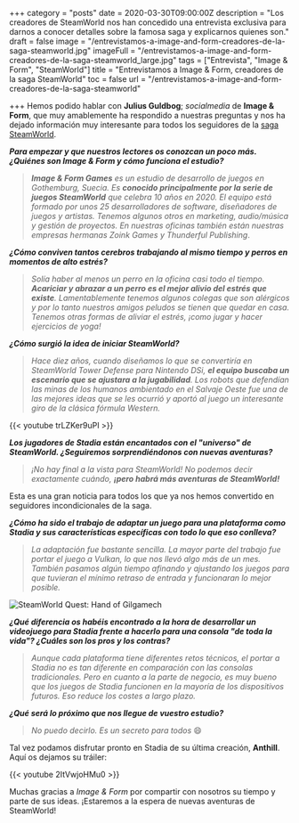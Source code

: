 +++
category = "posts"
date = 2020-03-30T09:00:00Z
description = "Los creadores de SteamWorld nos han concedido una entrevista exclusiva para darnos a conocer detalles sobre la famosa saga y explicarnos quienes son."
draft = false
image = "/entrevistamos-a-image-and-form-creadores-de-la-saga-steamworld.jpg"
imageFull = "/entrevistamos-a-image-and-form-creadores-de-la-saga-steamworld_large.jpg"
tags = ["Entrevista", "Image & Form", "SteamWorld"]
title = "Entrevistamos a Image & Form, creadores de la saga SteamWorld"
toc = false
url = "/entrevistamos-a-image-and-form-creadores-de-la-saga-steamworld"

+++
Hemos podido hablar con **Julius Guldbog**; _socialmedia_ de **Image & Form**, que muy amablemente ha respondido a nuestras preguntas y nos ha dejado información muy interesante para todos los seguidores de la <a class="u-anchor" href="/la-saga-steamworld-llega-a-stadia/">saga SteamWorld</a>.

**_Para empezar y que nuestros lectores os conozcan un poco más. ¿Quiénes son Image & Form y cómo funciona el estudio?_**

> _**Image & Form Games** es un estudio de desarrollo de juegos en Gothemburg, Suecia. Es **conocido principalmente por la serie de juegos SteamWorld** que celebra 10 años en 2020. El equipo está formado por unos 25 desarrolladores de software, diseñadores de juegos y artistas. Tenemos algunos otros en marketing, audio/música y gestión de proyectos. En nuestras oficinas también están nuestras empresas hermanas Zoink Games y Thunderful Publishing_.

**_¿Cómo conviven tantos cerebros trabajando al mismo tiempo y perros en momentos de alto estrés?_**

> _Solía haber al menos un perro en la oficina casi todo el tiempo. **Acariciar y abrazar a un perro es el mejor alivio del estrés que existe**. Lamentablemente tenemos algunos colegas que son alérgicos y por lo tanto nuestros amigos peludos se tienen que quedar en casa. Tenemos otras formas de aliviar el estrés, ¡como jugar y hacer ejercicios de yoga!_

**_¿Cómo surgió la idea de iniciar SteamWorld?_**

> _Hace diez años, cuando diseñamos lo que se convertiría en SteamWorld Tower Defense para Nintendo DSi, **el equipo buscaba un escenario que se ajustara a la jugabilidad**. Los robots que defendían las minas de los humanos ambientado en el Salvaje Oeste fue una de las mejores ideas que se les ocurrió y aportó al juego un interesante giro de la clásica fórmula Western._

<div class="u-youtube">
  {{< youtube trLZKer9uPI >}}
</div>

**_Los jugadores de Stadia están encantados con el "universo" de SteamWorld. ¿Seguiremos sorprendiéndonos con nuevas aventuras?_**

> _¡No hay final a la vista para SteamWorld! No podemos decir exactamente cuándo, **¡pero habrá más aventuras de SteamWorld!**_

Esta es una gran noticia para todos los que ya nos hemos convertido en seguidores incondicionales de la saga.

**_¿Cómo ha sido el trabajo de adaptar un juego para una plataforma como Stadia y sus características específicas con todo lo que eso conlleva?_**

> _La adaptación fue bastante sencilla. La mayor parte del trabajo fue portar el juego a Vulkan, lo que nos llevó algo más de un mes. También pasamos algún tiempo afinando y ajustando los juegos para que tuvieran el mínimo retraso de entrada y funcionaran lo mejor posible._

<img class="u-borderImage u-lazyload lazyload" loading="lazy" data-src="/entrevistamos-a-image-and-form-creadores-de-la-saga-steamworld/steamworld-quest-hand-of-gilgamech.jpg" alt="SteamWorld Quest: Hand of Gilgamech" title="SteamWorld Quest: Hand of Gilgamech" />

**_¿Qué diferencia os habéis encontrado a la hora de desarrollar un videojuego para Stadia frente a hacerlo para una consola "de toda la vida"? ¿Cuáles son los pros y los contras?_**

> _Aunque cada plataforma tiene diferentes retos técnicos, el portar a Stadia no es tan diferente en comparación con las consolas tradicionales. Pero en cuanto a la parte de negocio, es muy bueno que los juegos de Stadia funcionen en la mayoría de los dispositivos futuros. Eso reduce los costes a largo plazo._

**_¿Qué será lo próximo que nos llegue de vuestro estudio?_**

> _No puedo decirlo. Es un secreto para todos_ 😄

Tal vez podamos disfrutar pronto en Stadia de su última creación, **Anthill**. Aquí os dejamos su tráiler:

<div class="u-youtube">
  {{< youtube 2ItVwjoHMu0 >}}
</div>

Muchas gracias a _Image & Form_ por compartir con nosotros su tiempo y parte de sus ideas. ¡Estaremos a la espera de nuevas aventuras de SteamWorld!
